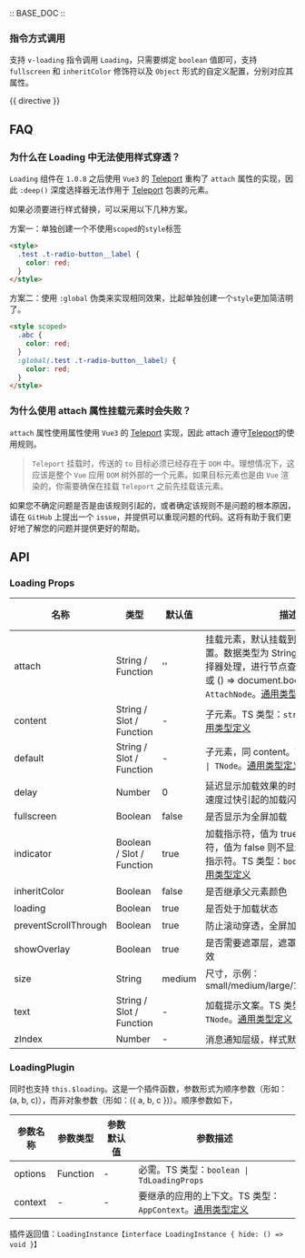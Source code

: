 :: BASE_DOC ::

### 指令方式调用

支持 `v-loading` 指令调用 `Loading`，只需要绑定 `boolean` 值即可，支持 `fullscreen` 和 `inheritColor` 修饰符以及 `Object` 形式的自定义配置，分别对应其属性。

{{ directive }}

## FAQ

### 为什么在 Loading 中无法使用样式穿透？

`Loading` 组件在 `1.0.8` 之后使用 `Vue3` 的 [Teleport](https://cn.vuejs.org/guide/built-ins/teleport.html) 重构了 `attach` 属性的实现，因此 `:deep()` 深度选择器无法作用于 [Teleport](https://cn.vuejs.org/guide/built-ins/teleport.html) 包裹的元素。

如果必须要进行样式替换，可以采用以下几种方案。

方案一：单独创建一个不使用`scoped`的`style`标签

```html
<style>
  .test .t-radio-button__label {
    color: red;
  }
</style>
```

方案二：使用 `:global` 伪类来实现相同效果，比起单独创建一个`style`更加简洁明了。

```html
<style scoped>
  .abc {
    color: red;
  }
  :global(.test .t-radio-button__label) {
    color: red;
  }
</style>
```

### 为什么使用 attach 属性挂载元素时会失败？

`attach` 属性使用属性使用 `Vue3` 的 [Teleport](https://cn.vuejs.org/guide/built-ins/teleport.html) 实现，因此 attach 遵守[Teleport](https://cn.vuejs.org/guide/built-ins/teleport.html)的使用规则。

> `Teleport` 挂载时，传送的 `to` 目标必须已经存在于 `DOM` 中。理想情况下，这应该是整个 `Vue` 应用 `DOM` 树外部的一个元素。如果目标元素也是由 `Vue` 渲染的，你需要确保在挂载 `Teleport` 之前先挂载该元素。

如果您不确定问题是否是由该规则引起的，或者确定该规则不是问题的根本原因，请在 `GitHub` 上提出一个 `issue`，并提供可以重现问题的代码。这将有助于我们更好地了解您的问题并提供更好的帮助。

## API

### Loading Props

| 名称                 | 类型                      | 默认值 | 描述                                                                                                                                                                                                                                                               | 必传 |
| -------------------- | ------------------------- | ------ | ------------------------------------------------------------------------------------------------------------------------------------------------------------------------------------------------------------------------------------------------------------------ | ---- |
| attach               | String / Function         | ''     | 挂载元素，默认挂载到组件本身所在的位置。数据类型为 String 时，会被当作选择器处理，进行节点查询。示例：'body' 或 () => document.body。TS 类型：`AttachNode`。[通用类型定义](https://github.com/Tencent/tdesign-vue-next/blob/develop/packages/components/common.ts) | N    |
| content              | String / Slot / Function  | -      | 子元素。TS 类型：`string \| TNode`。[通用类型定义](https://github.com/Tencent/tdesign-vue-next/blob/develop/packages/components/common.ts)                                                                                                                         | N    |
| default              | String / Slot / Function  | -      | 子元素，同 content。TS 类型：`string \| TNode`。[通用类型定义](https://github.com/Tencent/tdesign-vue-next/blob/develop/packages/components/common.ts)                                                                                                             | N    |
| delay                | Number                    | 0      | 延迟显示加载效果的时间，用于防止请求速度过快引起的加载闪烁，单位：毫秒                                                                                                                                                                                             | N    |
| fullscreen           | Boolean                   | false  | 是否显示为全屏加载                                                                                                                                                                                                                                                 | N    |
| indicator            | Boolean / Slot / Function | true   | 加载指示符，值为 true 显示默认指示符，值为 false 则不显示，也可以自定义指示符。TS 类型：`boolean \| TNode`。[通用类型定义](https://github.com/Tencent/tdesign-vue-next/blob/develop/packages/components/common.ts)                                                 | N    |
| inheritColor         | Boolean                   | false  | 是否继承父元素颜色                                                                                                                                                                                                                                                 | N    |
| loading              | Boolean                   | true   | 是否处于加载状态                                                                                                                                                                                                                                                   | N    |
| preventScrollThrough | Boolean                   | true   | 防止滚动穿透，全屏加载模式有效                                                                                                                                                                                                                                     | N    |
| showOverlay          | Boolean                   | true   | 是否需要遮罩层，遮罩层对包裹元素才有效                                                                                                                                                                                                                             | N    |
| size                 | String                    | medium | 尺寸，示例：small/medium/large/12px/56px/0.3em                                                                                                                                                                                                                     | N    |
| text                 | String / Slot / Function  | -      | 加载提示文案。TS 类型：`string \| TNode`。[通用类型定义](https://github.com/Tencent/tdesign-vue-next/blob/develop/packages/components/common.ts)                                                                                                                   | N    |
| zIndex               | Number                    | -      | 消息通知层级，样式默认为 3500                                                                                                                                                                                                                                      | N    |

### LoadingPlugin

同时也支持 `this.$loading`。这是一个插件函数，参数形式为顺序参数（形如：(a, b, c)），而非对象参数（形如：({ a, b, c })）。顺序参数如下，

| 参数名称 | 参数类型 | 参数默认值 | 参数描述                                                                                                                                            |
| -------- | -------- | ---------- | --------------------------------------------------------------------------------------------------------------------------------------------------- |
| options  | Function | -          | 必需。TS 类型：`boolean \| TdLoadingProps`                                                                                                          |
| context  | \-       | -          | 要继承的应用的上下文。TS 类型：`AppContext`。[通用类型定义](https://github.com/Tencent/tdesign-vue-next/blob/develop/packages/components/common.ts) |

插件返回值：`LoadingInstance【interface LoadingInstance { hide: () => void }】`
